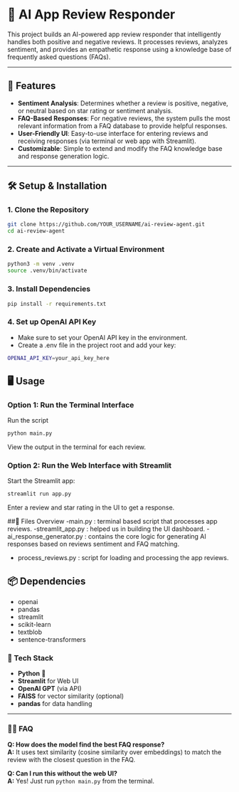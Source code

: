 # 🤖 AI App Review Responder

This project builds an AI-powered app review responder that intelligently handles both positive and negative reviews. It processes reviews, analyzes sentiment, and provides an empathetic response using a knowledge base of frequently asked questions (FAQs).

---

## 🌟 Features
- **Sentiment Analysis**: Determines whether a review is positive, negative, or neutral based on star rating or sentiment analysis.
- **FAQ-Based Responses**: For negative reviews, the system pulls the most relevant information from a FAQ database to provide helpful responses.
- **User-Friendly UI**: Easy-to-use interface for entering reviews and receiving responses (via terminal or web app with Streamlit).
- **Customizable**: Simple to extend and modify the FAQ knowledge base and response generation logic.

---

## 🛠️ Setup & Installation
### 1. **Clone the Repository**
```bash 
git clone https://github.com/YOUR_USERNAME/ai-review-agent.git
cd ai-review-agent
```
### 2. Create and Activate a Virtual Environment
```bash
python3 -m venv .venv
source .venv/bin/activate
```
### 3. Install Dependencies
```bash
pip install -r requirements.txt
```
### 4. Set up OpenAI API Key
- Make sure to set your OpenAI API key in the environment.
- Create a .env file in the project root and add your key:
```bash
OPENAI_API_KEY=your_api_key_here
```
## 🖥️ Usage
### Option 1: Run the Terminal Interface
Run the script
```bash
python main.py
```
View the output in the terminal for each review.
### Option 2: Run the Web Interface with Streamlit
Start the Streamlit app:
```bash
streamlit run app.py
```
Enter a review and star rating in the UI to get a response.

##📂 Files Overview
-main.py : terminal based script that processes app reviews.
-streamlit_app.py : helped us in building the UI dashboard.
-ai_response_generator.py : contains the core logic for generating AI responses based on reviews sentiment and FAQ matching.
- process_reviews.py : script for loading and processing the app reviews.
## 📦 Dependencies
- openai
- pandas
- streamlit
- scikit-learn
- textblob
- sentence-transformers

### 🧠 Tech Stack
- **Python** 🐍  
- **Streamlit** for Web UI  
- **OpenAI GPT** (via API)  
- **FAISS** for vector similarity (optional)  
- **pandas** for data handling  

---
### 🙋‍♀️ FAQ
**Q: How does the model find the best FAQ response?**  
**A:** It uses text similarity (cosine similarity over embeddings) to match the review with the closest question in the FAQ.

**Q: Can I run this without the web UI?**  
**A:** Yes! Just run `python main.py` from the terminal.


